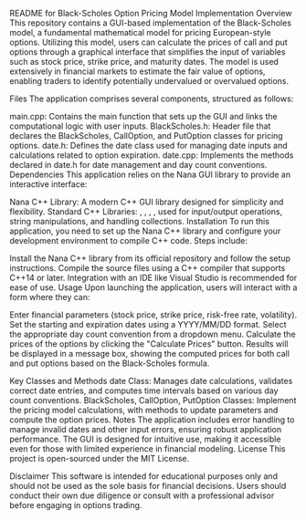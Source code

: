 
README for Black-Scholes Option Pricing Model Implementation
Overview
This repository contains a GUI-based implementation of the Black-Scholes model, a fundamental mathematical model for pricing European-style options. Utilizing this model, users can calculate the prices of call and put options through a graphical interface that simplifies the input of variables such as stock price, strike price, and maturity dates. The model is used extensively in financial markets to estimate the fair value of options, enabling traders to identify potentially undervalued or overvalued options.

Files
The application comprises several components, structured as follows:

main.cpp: Contains the main function that sets up the GUI and links the computational logic with user inputs.
BlackScholes.h: Header file that declares the BlackScholes, CallOption, and PutOption classes for pricing options.
date.h: Defines the date class used for managing date inputs and calculations related to option expiration.
date.cpp: Implements the methods declared in date.h for date management and day count conventions.
Dependencies
This application relies on the Nana GUI library to provide an interactive interface:

Nana C++ Library: A modern C++ GUI library designed for simplicity and flexibility.
Standard C++ Libraries: <iostream>, <sstream>, <vector>, <string>, used for input/output operations, string manipulations, and handling collections.
Installation
To run this application, you need to set up the Nana C++ library and configure your development environment to compile C++ code. Steps include:

Install the Nana C++ library from its official repository and follow the setup instructions.
Compile the source files using a C++ compiler that supports C++14 or later. Integration with an IDE like Visual Studio is recommended for ease of use.
Usage
Upon launching the application, users will interact with a form where they can:

Enter financial parameters (stock price, strike price, risk-free rate, volatility).
Set the starting and expiration dates using a YYYY/MM/DD format.
Select the appropriate day count convention from a dropdown menu.
Calculate the prices of the options by clicking the "Calculate Prices" button.
Results will be displayed in a message box, showing the computed prices for both call and put options based on the Black-Scholes formula.

Key Classes and Methods
date Class: Manages date calculations, validates correct date entries, and computes time intervals based on various day count conventions.
BlackScholes, CallOption, PutOption Classes: Implement the pricing model calculations, with methods to update parameters and compute the option prices.
Notes
The application includes error handling to manage invalid dates and other input errors, ensuring robust application performance.
The GUI is designed for intuitive use, making it accessible even for those with limited experience in financial modeling.
License
This project is open-sourced under the MIT License.

Disclaimer
This software is intended for educational purposes only and should not be used as the sole basis for financial decisions. Users should conduct their own due diligence or consult with a professional advisor before engaging in options trading.
